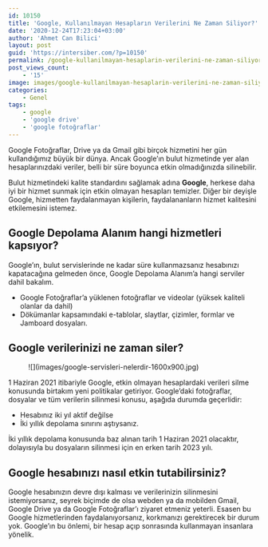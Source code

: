 ```yaml
---
id: 10150
title: 'Google, Kullanılmayan Hesapların Verilerini Ne Zaman Siliyor?'
date: '2020-12-24T17:23:04+03:00'
author: 'Ahmet Can Bilici'
layout: post
guid: 'https://intersiber.com/?p=10150'
permalink: /google-kullanilmayan-hesaplarin-verilerini-ne-zaman-siliyor/
post_views_count:
    - '15'
image: images/google-kullanilmayan-hesaplarin-verilerini-ne-zaman-siliyor.png
categories:
    - Genel
tags:
    - google
    - 'google drive'
    - 'google fotoğraflar'
---
```


Google Fotoğraflar, Drive ya da Gmail gibi birçok hizmetini her gün kullandığımız büyük bir dünya. Ancak Google’ın bulut hizmetinde yer alan hesaplarınızdaki veriler, belli bir süre boyunca etkin olmadığınızda silinebilir.

Bulut hizmetindeki kalite standardını sağlamak adına **Google**, herkese daha iyi bir hizmet sunmak için etkin olmayan hesapları temizler. Diğer bir deyişle Google, hizmetten faydalanmayan kişilerin, faydalananların hizmet kalitesini etkilemesini istemez.

## Google Depolama Alanım hangi hizmetleri kapsıyor?

Google’ın, bulut servislerinde ne kadar süre kullanmazsanız hesabınızı kapatacağına gelmeden önce, Google Depolama Alanım’a hangi serviler dahil bakalım.

- Google Fotoğraflar’a yüklenen fotoğraflar ve videolar (yüksek kaliteli olanlar da dahil)
- Dökümanlar kapsamındaki e-tablolar, slaytlar, çizimler, formlar ve Jamboard dosyaları.

## Google verilerinizi ne zaman siler?

<figure class="wp-block-image size-large">![](images/google-servisleri-nelerdir-1600x900.jpg)</figure>1 Haziran 2021 itibariyle Google, etkin olmayan hesaplardaki verileri silme konusunda birtakım yeni politikalar getiriyor. Google’daki fotoğraflar, dosyalar ve tüm verilerin silinmesi konusu, aşağıda durumda geçerlidir:

- Hesabınız iki yıl aktif değilse
- İki yıllık depolama sınırını aştıysanız.

İki yıllık depolama konusunda baz alınan tarih 1 Haziran 2021 olacaktır, dolayısıyla bu dosyaların silinmesi için en erken tarih 2023 yılı.

## Google hesabınızı nasıl etkin tutabilirsiniz?

Google hesabınızın devre dışı kalması ve verilerinizin silinmesini istemiyorsanız, seyrek biçimde de olsa webden ya da mobilden Gmail, Google Drive ya da Google Fotoğraflar’ı ziyaret etmeniz yeterli. Esasen bu Google hizmetlerinden faydalanıyorsanız, korkmanızı gerektirecek bir durum yok. Google’ın bu önlemi, bir hesap açıp sonrasında kullanmayan insanlara yönelik.